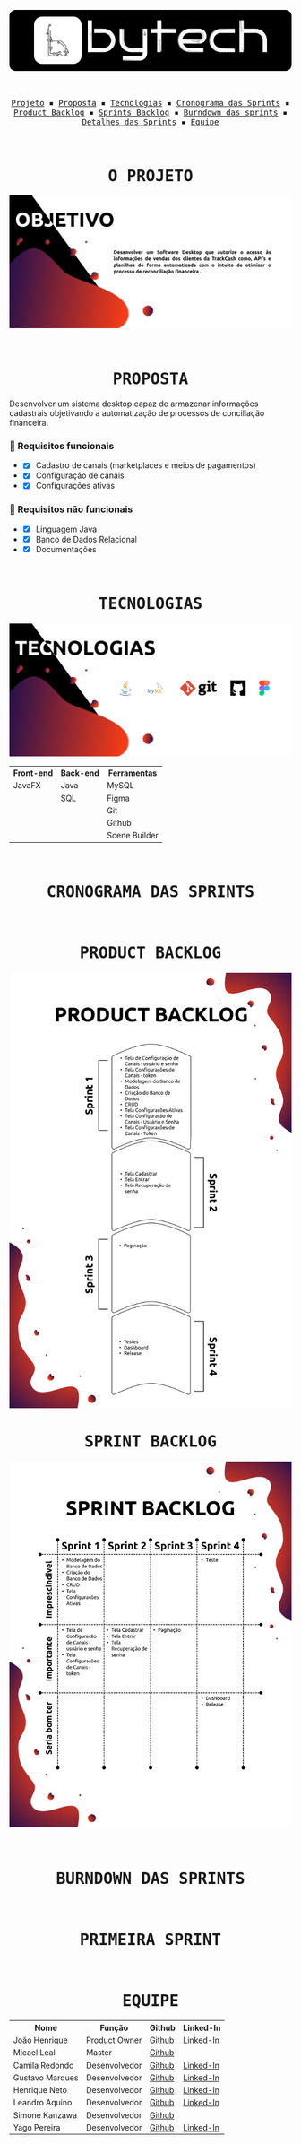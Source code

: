 <p align="center"> <img src="/src/main/resources/LOGO%20ESCURO.png" alt="Equipe bytech"/></p>
<br>
<p align="center">
  <samp>
    <a href="#o-projeto">Projeto</a> ▪️
    <a href="#proposta">Proposta</a> ▪️
    <a href="#tecnologias">Tecnologias</a> ▪️
    <a href="#cronograma-das-sprints">Cronograma das Sprints</a> ▪️
    <a href="#product-backlog">Product Backlog</a> ▪️
    <a href="#sprint-backlog">Sprints Backlog</a> ▪️
    <a href="#burndown-das-sprints">Burndown das sprints</a> ▪️
    <a href="#detalhes-das-sprints">Detalhes das Sprints</a> ▪️
    <a href="#equipe">Equipe</a>
    
  </samp>
</p>

<br>

<h1 align="center"><samp>O PROJETO</samp></h1>

![Equipe bytech](/src/main/resources/Objetivo.png)

<br>
<h1 align="center"><samp>PROPOSTA</samp></h1>

Desenvolver um sistema desktop capaz de armazenar informações cadastrais objetivando a automatização de processos de conciliação financeira.

### 📖 Requisitos funcionais
+ - [x] Cadastro de canais (marketplaces e meios de pagamentos)
+ - [x] Configuração de canais
+ - [x] Configurações ativas

### 🔖 Requisitos não funcionais
+ - [x] Linguagem Java
+ - [x] Banco de Dados Relacional
+ - [X] Documentações

<br>

<h1 align="center"><samp>TECNOLOGIAS</samp></h1>

![Equipe bytech](/src/main/resources/Tecnologia.png)

<table align="center">
  <tr>
    <th><b>Front-end</b></th>
    <th><b>Back-end</b></th>
    <th><b>Ferramentas</b></th>
  </tr>
  <tr>
    <td>JavaFX</td>
    <td>Java</td>
    <td>MySQL</td>
  </tr>
  <tr>
    <td></td>
    <td>SQL</td>
    <td>Figma</td>
  </tr>
  <tr>
    <td></td>
    <td></td>
    <td>Git</td>
  </tr>
  <tr>
    <td></td>
    <td></td>
    <td>Github</td>
  </tr>
   <tr>
    <td></td>
    <td></td>
    <td>Scene Builder</td>
  </tr>
</table>

<br>
<h1 align="center"><samp>CRONOGRAMA DAS SPRINTS</samp></h1>


<br>
<h1 align="center"><samp>PRODUCT BACKLOG</samp></h1>

![Equipe bytech](/src/main/resources/Product%20Backlog.png)

<h1 align="center"><samp>SPRINT BACKLOG</samp></h1>

![Equipe bytech](/src/main/resources/Sprint%20Backlog.png)

<br>
<h1 align="center"><samp>BURNDOWN DAS SPRINTS</samp></h1>

<br>
<h1 align="center"><samp>PRIMEIRA SPRINT</samp></h1>


<br>
<h1 align="center"><samp>EQUIPE</samp></h1>

<table align="center">
  <tr>
    <th><b>Nome</b></th>
    <th><b>Função</b></th>
    <th><b>Github</b></th>
    <th><b>Linked-In</b></th>
  </tr>
    <tr>
    <td>João Henrique</td>
    <td>Product Owner</td>
    <td><a href="https://github.com/JoaoHenrique7">Github</a></td>
    <td><a href="https://www.linkedin.com/in/jo%C3%A3o-henrique-trist%C3%A3o-b63385207/">Linked-In</a></td>
  </tr>
   <tr>
    <td>Micael Leal</td>
    <td>Master</td>
    <td><a href="https://github.com/micael-leal">Github</a></td>
    <td><a href=""></a></td>
  </tr>
    <tr>
    <td>Camila Redondo</td>
    <td>Desenvolvedor</td>
    <td><a href="https://github.com/CamilaRedondo">Github</a></td>
    <td><a href="https://www.linkedin.com/in/camila-silveira-redondo-7941631ab/">Linked-In</a></td>
  </tr>
  <tr>
    <td>Gustavo Marques</td>
    <td>Desenvolvedor</td>
    <td><a href="https://github.com/gusta7597">Github</a></td>
    <td><a href="https://www.linkedin.com/in/gustavo-marques-lima-695b331a2/">Linked-In</a></td>
  </tr>
    <tr>
    <td>Henrique Neto</td>
    <td>Desenvolvedor</td>
    <td><a href="https://github.com/henriqFerreira">Github</a></td>
    <td><a href="https://www.linkedin.com/in/henriquepfneto/">Linked-In</a></td>
  </tr>
  <tr>
    <td>Leandro Aquino</td>
    <td>Desenvolvedor</td>
    <td><a href="https://github.com/leandroteixeira97">Github</a></td>
    <td><a href="https://www.linkedin.com/in/leandroteixeira97/">Linked-In</a></td>
  </tr>
  <tr>
    <td>Simone Kanzawa</td>
    <td>Desenvolvedor</td>
    <td><a href="https://github.com/Simonehk">Github</a></td>
    <td><a href=""></a></td>
  </tr>
  <tr>
    <td>Yago Pereira</td>
    <td>Desenvolvedor</td>
    <td><a href="https://github.com/YagoPSilva">Github</a></td>
    <td><a href="https://www.linkedin.com/in/yago-pereira21/">Linked-In</a></td>
  </tr>

</table>

